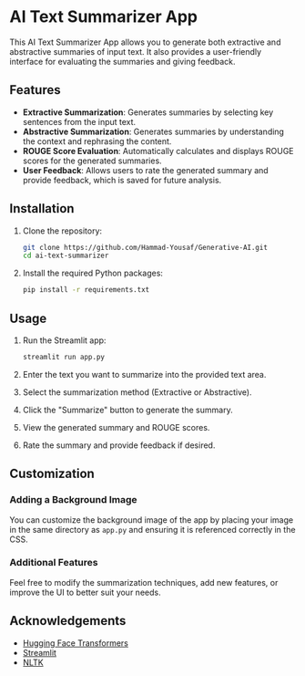# AI Text Summarizer App

This AI Text Summarizer App allows you to generate both extractive and abstractive summaries of input text. It also provides a user-friendly interface for evaluating the summaries and giving feedback.

## Features

- **Extractive Summarization**: Generates summaries by selecting key sentences from the input text.
- **Abstractive Summarization**: Generates summaries by understanding the context and rephrasing the content.
- **ROUGE Score Evaluation**: Automatically calculates and displays ROUGE scores for the generated summaries.
- **User Feedback**: Allows users to rate the generated summary and provide feedback, which is saved for future analysis.

## Installation

1. Clone the repository:
    ```sh
    git clone https://github.com/Hammad-Yousaf/Generative-AI.git
    cd ai-text-summarizer
    ```

2. Install the required Python packages:
    ```sh
    pip install -r requirements.txt
    ```

## Usage

1. Run the Streamlit app:
    ```sh
    streamlit run app.py
    ```

2. Enter the text you want to summarize into the provided text area.

3. Select the summarization method (Extractive or Abstractive).

4. Click the "Summarize" button to generate the summary.

5. View the generated summary and ROUGE scores.

6. Rate the summary and provide feedback if desired.

## Customization

### Adding a Background Image

You can customize the background image of the app by placing your image in the same directory as `app.py` and ensuring it is referenced correctly in the CSS.

### Additional Features

Feel free to modify the summarization techniques, add new features, or improve the UI to better suit your needs.


## Acknowledgements

- [Hugging Face Transformers](https://huggingface.co/transformers/)
- [Streamlit](https://streamlit.io/)
- [NLTK](https://www.nltk.org/)

